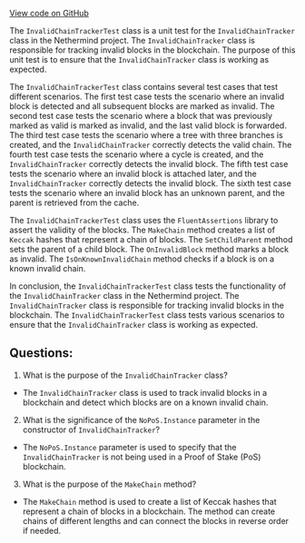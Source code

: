 [View code on GitHub](https://github.com/NethermindEth/nethermind/src/Nethermind/Nethermind.Merge.Plugin.Test/InvalidChainTracker/InvalidChainTrackerTest.cs)

The `InvalidChainTrackerTest` class is a unit test for the `InvalidChainTracker` class in the Nethermind project. The `InvalidChainTracker` class is responsible for tracking invalid blocks in the blockchain. The purpose of this unit test is to ensure that the `InvalidChainTracker` class is working as expected.

The `InvalidChainTrackerTest` class contains several test cases that test different scenarios. The first test case tests the scenario where an invalid block is detected and all subsequent blocks are marked as invalid. The second test case tests the scenario where a block that was previously marked as valid is marked as invalid, and the last valid block is forwarded. The third test case tests the scenario where a tree with three branches is created, and the `InvalidChainTracker` correctly detects the valid chain. The fourth test case tests the scenario where a cycle is created, and the `InvalidChainTracker` correctly detects the invalid block. The fifth test case tests the scenario where an invalid block is attached later, and the `InvalidChainTracker` correctly detects the invalid block. The sixth test case tests the scenario where an invalid block has an unknown parent, and the parent is retrieved from the cache.

The `InvalidChainTrackerTest` class uses the `FluentAssertions` library to assert the validity of the blocks. The `MakeChain` method creates a list of `Keccak` hashes that represent a chain of blocks. The `SetChildParent` method sets the parent of a child block. The `OnInvalidBlock` method marks a block as invalid. The `IsOnKnownInvalidChain` method checks if a block is on a known invalid chain.

In conclusion, the `InvalidChainTrackerTest` class tests the functionality of the `InvalidChainTracker` class in the Nethermind project. The `InvalidChainTracker` class is responsible for tracking invalid blocks in the blockchain. The `InvalidChainTrackerTest` class tests various scenarios to ensure that the `InvalidChainTracker` class is working as expected.
## Questions: 
 1. What is the purpose of the `InvalidChainTracker` class?
- The `InvalidChainTracker` class is used to track invalid blocks in a blockchain and detect which blocks are on a known invalid chain.

2. What is the significance of the `NoPoS.Instance` parameter in the constructor of `InvalidChainTracker`?
- The `NoPoS.Instance` parameter is used to specify that the `InvalidChainTracker` is not being used in a Proof of Stake (PoS) blockchain.

3. What is the purpose of the `MakeChain` method?
- The `MakeChain` method is used to create a list of Keccak hashes that represent a chain of blocks in a blockchain. The method can create chains of different lengths and can connect the blocks in reverse order if needed.